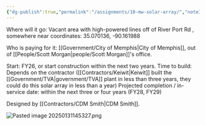 ```yaml
---
{"dg-publish":true,"permalink":"/assignments/10-mw-solar-array/","noteIcon":"","created":"2025-01-31T14:51:07.514-06:00"}
---
```


Where will it go: Vacant area with high-powered lines off of River Port Rd , somewhere near coordinates: 35.070136, -90.161988

Who is paying for it: [[Government/City of Memphis\|City of Memphis]], out of [[People/Scott Morgan\|people/Scott Morgan]]'s office.

Start: FY26, or start construction within the next two years.
Time to build: Depends on the contractor ([[Contractors/Keiwit\|Keiwit]] built the [[Government/TVA\|government/TVA]] plant in less than three years, they could do this solar array in less than a year)
Projected completion / in-service date: within the next three or four years (FY28, FY29)

Designed by [[Contractors/CDM Smith\|CDM Smith]].

![Pasted image 20250131145327.png](/img/user/Pasted%20image%2020250131145327.png)